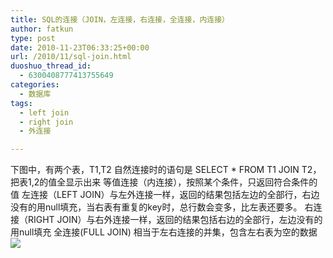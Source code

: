 ```yaml
---
title: SQL的连接（JOIN，左连接，右连接，全连接，内连接）
author: fatkun
type: post
date: 2010-11-23T06:33:25+00:00
url: /2010/11/sql-join.html
duoshuo_thread_id:
  - 6300408777413755649
categories:
  - 数据库
tags:
  - left join
  - right join
  - 外连接

---
```

下图中，有两个表，T1,T2
自然连接时的语句是 SELECT * FROM T1 JOIN T2，把表1,2的值全显示出来
等值连接（内连接），按照某个条件，只返回符合条件的值
左连接（LEFT JOIN）与左外连接一样，返回的结果包括左边的全部行，右边没有的用null填充，当右表有重复的key时，总行数会变多，比左表还要多。
右连接（RIGHT JOIN）与右外连接一样，返回的结果包括右边的全部行，左边没有的用null填充
全连接(FULL JOIN) 相当于左右连接的并集，包含左右表为空的数据
![][1]

 [1]: http://wah88w.blu.livefilestore.com/y1pOdX-NjvbC1vBQc4wNWr_fbQkM8wirtpcnrzdpURauuWLblQsoA_t_EWImst3JMf5ifUopwS5bR14u06aCH4mi_SDAmFogJtA/JOIN.png?psid=1